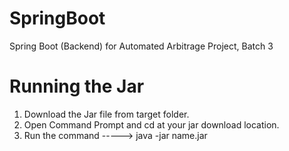 # SpringBoot
Spring Boot (Backend) for Automated Arbitrage Project, Batch 3

# Running the Jar
1. Download the Jar file from target folder.
2. Open Command Prompt and cd at your jar download location.
3. Run the command ----->   java -jar name.jar
